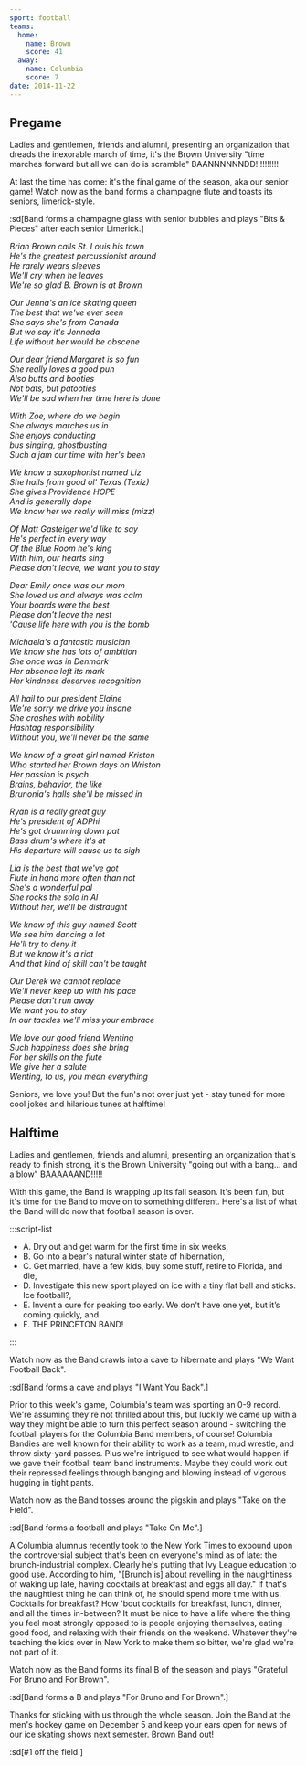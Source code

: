 ```yaml
---
sport: football
teams:
  home:
    name: Brown
    score: 41
  away:
    name: Columbia
    score: 7
date: 2014-11-22
---
```


## Pregame

Ladies and gentlemen, friends and alumni, presenting an organization that dreads the inexorable march of time, it's the Brown University "time marches forward but all we can do is scramble" BAANNNNNNDD!!!!!!!!!!

At last the time has come: it's the final game of the season, aka our senior game! Watch now as the band forms a champagne flute and toasts its seniors, limerick-style.

:sd[Band forms a champagne glass with senior bubbles and plays "Bits & Pieces" after each senior Limerick.]

_Brian Brown calls St. Louis his town\
He's the greatest percussionist around\
He rarely wears sleeves\
We'll cry when he leaves\
We're so glad B. Brown is at Brown_

_Our Jenna's an ice skating queen\
The best that we've ever seen\
She says she's from Canada\
But we say it's Jenneda\
Life without her would be obscene_

_Our dear friend Margaret is so fun\
She really loves a good pun\
Also butts and booties\
Not bats, but patooties\
We'll be sad when her time here is done_

_With Zoe, where do we begin \
She always marches us in \
She enjoys conducting \
bus singing, ghostbusting \
Such a jam our time with her's been_

_We know a saxophonist named Liz\
She hails from good ol' Texas (Texiz)\
She gives Providence HOPE\
And is generally dope\
We know her we really will miss (mizz)_

_Of Matt Gasteiger we'd like to say\
He's perfect in every way\
Of the Blue Room he's king\
With him, our hearts sing\
Please don't leave, we want you to stay_

_Dear Emily once was our mom\
She loved us and always was calm\
Your boards were the best\
Please don't leave the nest\
'Cause life here with you is the bomb_

_Michaela's a fantastic musician\
We know she has lots of ambition\
She once was in Denmark\
Her absence left its mark\
Her kindness deserves recognition_

_All hail to our president Elaine\
We're sorry we drive you insane\
She crashes with nobility\
Hashtag responsibility\
Without you, we'll never be the same_

_We know of a great girl named Kristen\
Who started her Brown days on Wriston\
Her passion is psych\
Brains, behavior, the like\
Brunonia's halls she'll be missed in_

_Ryan is a really great guy\
He's president of ADPhi\
He's got drumming down pat\
Bass drum's where it's at\
His departure will cause us to sigh_

_Lia is the best that we've got\
Flute in hand more often than not\
She's a wonderful pal\
She rocks the solo in Al\
Without her, we'll be distraught_

_We know of this guy named Scott\
We see him dancing a lot\
He'll try to deny it\
But we know it's a riot\
And that kind of skill can't be taught_

_Our Derek we cannot replace\
We'll never keep up with his pace\
Please don't run away\
We want you to stay\
In our tackles we'll miss your embrace_

_We love our good friend Wenting\
Such happiness does she bring\
For her skills on the flute\
We give her a salute\
Wenting, to us, you mean everything_

Seniors, we love you! But the fun's not over just yet - stay tuned for more cool jokes and hilarious tunes at halftime!

## Halftime

Ladies and gentlemen, friends and alumni, presenting an organization that's ready to finish strong, it's the Brown University "going out with a bang... and a blow" BAAAAAAND!!!!!

With this game, the Band is wrapping up its fall season. It's been fun, but it's time for the Band to move on to something different. Here's a list of what the Band will do now that football season is over.

:::script-list

- A. Dry out and get warm for the first time in six weeks,
- B. Go into a bear's natural winter state of hibernation,
- C. Get married, have a few kids, buy some stuff, retire to Florida, and die,
- D. Investigate this new sport played on ice with a tiny flat ball and sticks. Ice football?,
- E. Invent a cure for peaking too early. We don't have one yet, but it’s coming quickly, and
- F. THE PRINCETON BAND!

:::

Watch now as the Band crawls into a cave to hibernate and plays "We Want Football Back".

:sd[Band forms a cave and plays "I Want You Back".]

Prior to this week's game, Columbia's team was sporting an 0-9 record. We're assuming they're not thrilled about this, but luckily we came up with a way they might be able to turn this perfect season around - switching the football players for the Columbia Band members, of course! Columbia Bandies are well known for their ability to work as a team, mud wrestle, and throw sixty-yard passes. Plus we're intrigued to see what would happen if we gave their football team band instruments. Maybe they could work out their repressed feelings through banging and blowing instead of vigorous hugging in tight pants.

Watch now as the Band tosses around the pigskin and plays "Take on the Field".

:sd[Band forms a football and plays "Take On Me".]

A Columbia alumnus recently took to the New York Times to expound upon the controversial subject that's been on everyone's mind as of late: the brunch-industrial complex. Clearly he's putting that Ivy League education to good use. According to him, "\[Brunch is] about revelling in the naughtiness of waking up late, having cocktails at breakfast and eggs all day." If that's the naughtiest thing he can think of, he should spend more time with us. Cocktails for breakfast? How 'bout cocktails for breakfast, lunch, dinner, and all the times in-between? It must be nice to have a life where the thing you feel most strongly opposed to is people enjoying themselves, eating good food, and relaxing with their friends on the weekend. Whatever they're teaching the kids over in New York to make them so bitter, we're glad we're not part of it.

Watch now as the Band forms its final B of the season and plays "Grateful For Bruno and For Brown".

:sd[Band forms a B and plays "For Bruno and For Brown".]

Thanks for sticking with us through the whole season. Join the Band at the men's hockey game on December 5 and keep your ears open for news of our ice skating shows next semester. Brown Band out!

:sd[#1 off the field.]
